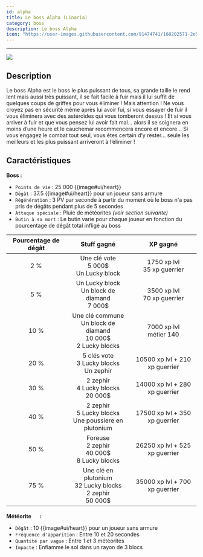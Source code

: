 ```yaml
---
id: alpha
title: Le boss Alpha (Linaria) 
category: boss
description: Le boss Alpha
icon: "https://user-images.githubusercontent.com/91474741/160202571-2e5e2f38-e312-4527-838b-ec873acadb69.png"
---
```

___
<img class="thumbnail-right" src="https://user-images.githubusercontent.com/91474741/160202571-2e5e2f38-e312-4527-838b-ec873acadb69.png">

## Description 

Le boss Alpha est le boss le plus puissant de tous, sa grande taille le rend lent mais aussi
très puissant, il se fait facile à fuir mais il lui suffit de quelques coups de griffes pour vous
éliminer ! 
Mais attention ! Ne vous croyez pas en sécurité même après lui avoir fui, si vous
essayer de fuir il vous éliminera avec des astéroïdes qui vous tomberont dessus ! Et si vous
arriver à fuir et que vous pensez lui avoir fait mal... alors il se soignera en moins d’une
heure et le cauchemar recommencera encore et encore…
Si vous engagez le combat tout seul, vous êtes certain d’y rester… seule les meilleurs et les
plus puissant arriveront à l’éliminer !

## Caractéristiques 
**Boss :**  
- ``Points de vie`` : 25 000 {{image#ui/heart}}
- ``Dégât`` : 37.5 {{image#ui/heart}} pour un joueur sans armure
- ``Régénération`` : 3 PV par seconde à partir du moment où le boss n'a pas pris de dégâts pendant plus de 5 secondes
- ``Attaque spéciale`` : Pluie de météorites  *(voir section suivante)*
- ``Butin à sa mort`` : Le butin varie pour chaque joueur en fonction du pourcentage de dégât total infligé au boss

| Pourcentage de dégât |                                   Stuff gagné                                    |            XP gagné            |
|:--------------------:|:--------------------------------------------------------------------------------:|:------------------------------:|
|         2 %          |              Une clé vote<br/>5 000$<br/>Un Lucky block	               | 1750 xp lvl<br/>35 xp guerrier |
|         5 %          |            Un Lucky block<br/>Un block de diamand<br/>7 000$	            | 3500 xp lvl<br/>70 xp guerrier |
|         10 %         | Une clé commune<br/>Un block de diamand<br/>10 000$<br/>2 Lucky blocks	 |   7000 xp lvl<br/>métier 140   |
|         20 %         |                  5 clés vote<br/>3 Lucky blocks<br/>Un zephir	                   | 10500 xp lvl + 210 xp guerrier |
|         30 %         |                2 zephir<br/>4 Lucky blocks<br/>20 000$	                 | 14000 xp lvl + 280 xp guerrier |
|         40 %         |           2 zephir<br/>5 Lucky blocks<br/>Une poussiere en plutonium		           | 17500 xp lvl + 350 xp guerrier |
|         50 %         |          Foreuse<br/>2 zephir<br/>40 000$<br/>8 Lucky blocks		          | 26250 xp lvl + 525 xp guerrier |
|         75 %         |  Une clé en plutonium<br/>32 Lucky blocks<br/>2 zephir<br/>50 000$		   | 35000 xp lvl + 700 xp guerrier | 

**Météorite <img style="width:16px;height:16px" src="https://user-images.githubusercontent.com/91474741/160203589-b557ff77-6f11-4e7a-b70d-1102e098bbcb.png"> :** 

- ``Dégât`` : 10 {{image#ui/heart}} pour un joueur sans armure 
- ``Fréquence d'apparition`` : Entre 10 et 20 secondes 
- ``Quantité par vague`` : Entre 1 et 3 météorites
- ``Impacte`` : Enflamme le sol dans un rayon de 3 blocs
